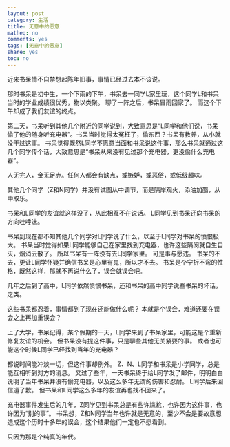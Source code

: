```yaml
---
layout: post
category: 生活
title: 无意中的恶意
matheq: no
comments: yes
tags: [无意中的恶意]
share: yes
toc: no
---
```


近来书呆情不自禁想起陈年旧事，事情已经过去本不该说。

那时书呆是初中生，一个下雨的下午，书呆去一同学L家里玩，这个同学L和书呆当时的学业成绩很优秀，物以类聚。
聊了一阵之后，书呆冒雨回家了。
而这个下午却成了我们友谊的终点。

第二天，书呆听到其他几个附近的同学说到，大致意思是“L同学和他们说，书呆偷了他的随身听充电器”。书呆当时觉得太冤枉了，偷东西？书呆有教养，从小就没干过这事。
书呆觉得既然L同学不愿意当面和书呆说这件事，那么书呆就通过这几个同学传个话，大致意思是“书呆从来没有见过那个充电器，更没偷什么充电器”。

人无完人，金无足赤。任何人都会有缺点，或嫉妒，或恶俗，或低级趣味。

其他几个同学（Z和N同学）并没有试图从中调节，而是隔岸观火，添油加醋，从中取乐。

书呆和L同学的友谊就这样没了，从此相互不在说话。
L同学见到书呆还向书呆的方向吐唾沫。

书呆到现在都不知其他几个同学对L同学说了什么，以至于L同学对书呆的愤恨极大。
书呆当时觉得如果L同学能够自己在家里找到充电器，也许这些隔阂就自生自灭，烟消云散了。
所以书呆有一阵没有去L同学家里。
可是事与愿违。
书呆的不去，更让L同学怀疑并确信书呆是心里有鬼，所以才不去。
书呆是个宁折不弯的性格，既然这样，那就不再说什么了，误会就误会吧。

几年之后到了高中，L同学依然愤恨书呆，还和书呆的高中同学说些书呆的坏话，之类。

这些书呆都忍着，事情都到了现在还能做什么呢？
本就是个误会，难道还要在误会之上再加重误会？

上了大学，书呆记得，某个假期的一天，L同学来到了书呆家里，可能这是个重新修复友谊的机会。
但书呆没有提这件事，只是聊些其他无关紧要的事。
或者也可能这个时候L同学已经找到当年的充电器？

都说时间能冲淡一切，但这件事却例外。
Z、N、L同学和书呆是小学同学，总是能互相听到对方的消息。
又过了些年，一天书呆终于给L同学发了邮件，明明白白说明了当年书呆并没有偷充电器，以及这么多年无谓的伤害和忍耐。
L同学后来回信道了歉。
但书呆和L同学这么多年的友谊再也找不回来了。

充电器事件发生后的几年，Z同学见到书呆总是有些许尴尬，也许因为这件事，也许因为“别的事”。
书呆想，Z和N同学当年也许就是无意的，至少不会是要故意想造成这个历时十多年的误会，这个结果他们一定也不愿看到。

只因为那是个纯真的年代。

